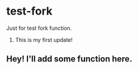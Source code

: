 # test-fork
Just for test fork function.

1. This is my first update!

## Hey! I'll add some function here.
